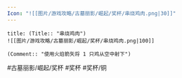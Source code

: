 ```yaml
---
Icon: "![[图片/游戏攻略/古墓丽影/崛起/奖杯/串烧鸡肉.png|30]]"
---
```

```ad-common-bronze-trophy
title: (Title:: "串烧鸡肉")
![[图片/游戏攻略/古墓丽影/崛起/奖杯/串烧鸡肉.png|100]]

(Comment:: "使用火焰箭矢将 1 只鸡从空中射下")
```

#古墓丽影/崛起/奖杯 #奖杯 #奖杯/铜
